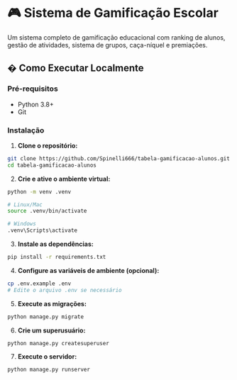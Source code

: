 # 🎮 Sistema de Gamificação Escolar

Um sistema completo de gamificação educacional com ranking de alunos, gestão de atividades, sistema de grupos, caça-níquel e premiações.

## �️ Como Executar Localmente

### Pré-requisitos
- Python 3.8+
- Git

### Instalação

1. **Clone o repositório:**
```bash
git clone https://github.com/Spinelli666/tabela-gamificacao-alunos.git
cd tabela-gamificacao-alunos
```

2. **Crie e ative o ambiente virtual:**
```bash
python -m venv .venv

# Linux/Mac
source .venv/bin/activate

# Windows
.venv\Scripts\activate
```

3. **Instale as dependências:**
```bash
pip install -r requirements.txt
```

4. **Configure as variáveis de ambiente (opcional):**
```bash
cp .env.example .env
# Edite o arquivo .env se necessário
```

5. **Execute as migrações:**
```bash
python manage.py migrate
```

6. **Crie um superusuário:**
```bash
python manage.py createsuperuser
```

7. **Execute o servidor:**
```bash
python manage.py runserver
```
